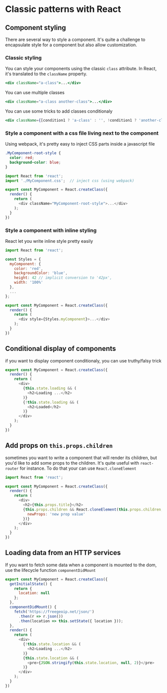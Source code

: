 # Classic patterns with React

## Component styling

There are several way to style a component. It's quite a challenge to encapsulate style for a component but also allow customization.

### Classic styling

You can style your components using the classic `class` attribute. In React, it's translated to the `className` property.

```jsx
<div className="a-class">...</div>
```

You can use multiple classes

```jsx
<div className="a-class another-class">...</div>
```

You can use some tricks to add classes conditionaly

```jsx
<div className={[condition1 ? 'a-class' : '', !condition1 ? 'another-class' : ''].join(' ')}>...</div>
```

### Style a component with a css file living next to the component

Using webpack, it's pretty easy to inject CSS parts inside a javascript file

```css
.MyComponent-root-style {
  color: red;
  background-color: blue;
}
```

```javascript
import React from 'react';
import './MyComponent.css';  // inject css (using webpack)

export const MyComponent = React.createClass({
  render() {
    return (
      <div className="MyComponent-root-style">...</div>
    );
  }
})
```

### Style a component with inline styling

React let you write inline style pretty easily

```javascript
import React from 'react';

const Styles = {
  myComponent: {
    color: 'red',
    backgroundColor: 'blue',
    height: 42 // implicit conversion to '42px',
    width: '100%'
  },
  ...
};

export const MyComponent = React.createClass({
  render() {
    return (
      <div style={Styles.myComponent}>...</div>
    );
  }
})
```

## Conditional display of components

if you want to display component conditionaly, you can use truthy/falsy trick

```javascript
export const MyComponent = React.createClass({
  render() {
    return (
      <div>
        {this.state.loading && (
          <h2>Loading ...</h2>
        )}
        {!this.state.loading && (
          <h2>Loaded</h2>
        )}
      </div>
    );
  }
})
```

## Add props on `this.props.children`

sometimes you want to write a component that will render its children, but you'd like to add some props to the children.
It's quite useful with `react-router` for instance. To do that your can use `React.cloneElement`

```javascript
import React from 'react';

export const MyComponent = React.createClass({
  render() {
    return (
      <div>
        <h2>{this.props.title}</h2>
        {this.props.children && React.cloneElement(this.props.children, {
          newProps: 'new prop value'
        })}
      </div>
    );
  }
})
```

## Loading data from an HTTP services

If you want to fetch some data when a component is mounted to the dom, use the lifecycle function `componentDidMount`

```javascript
export const MyComponent = React.createClass({
  getInitialState() {
    return {
      location: null
    };
  },
  componentDidMount() {
    fetch('https://freegeoip.net/json/')
      .then(r => r.json())
      .then(location => this.setState({ location }));
  },
  render() {
    return (
      <div>
        {!this.state.location && (
          <h2>Loading ...</h2>
        )}
        {this.state.location && (
          <pre>{JSON.stringify(this.state.location, null, 2)}</pre>
        )}
      </div>
    );
  }
})
```
